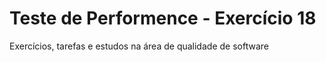 # Teste de Performence - Exercício 18
 Exercícios, tarefas e estudos na área de qualidade de software
